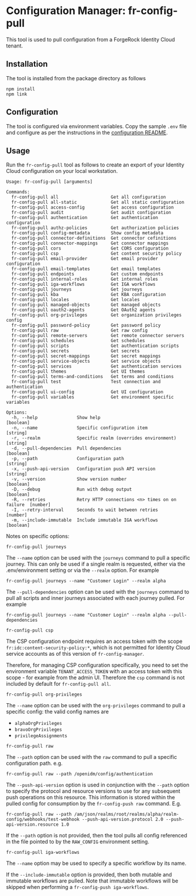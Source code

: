 # Configuration Manager: fr-config-pull

This tool is used to pull configuration from a ForgeRock Identity Cloud tenant.

## Installation

The tool is installed from the package directory as follows

```
npm install
npm link
```

## Configuration

The tool is configured via environment variables. Copy the sample `.env` file and configure as per the instructions in the [configuration README](../docs/environment.md).

## Usage

Run the `fr-config-pull` tool as follows to create an export of your Identity Cloud configuration on your local workstation.

```
Usage: fr-config-pull [arguments]

Commands:
  fr-config-pull all                    Get all configuration
  fr-config-pull all-static             Get all static configuration
  fr-config-pull access-config          Get access configuration
  fr-config-pull audit                  Get audit configuration
  fr-config-pull authentication         Get authentication configuration
  fr-config-pull authz-policies         Get authorization policies
  fr-config-pull config-metadata        Show config metadata
  fr-config-pull connector-definitions  Get connector cefinitions
  fr-config-pull connector-mappings     Get connector mappings
  fr-config-pull cors                   Get CORS configuration
  fr-config-pull csp                    Get content security policy
  fr-config-pull email-provider         Get email provider configuration
  fr-config-pull email-templates        Get email templates
  fr-config-pull endpoints              Get custom endpoints
  fr-config-pull internal-roles         Get internal roles
  fr-config-pull iga-workflows          Get IGA workflows
  fr-config-pull journeys               Get journeys
  fr-config-pull kba                    Get KBA configuration
  fr-config-pull locales                Get locales
  fr-config-pull managed-objects        Get managed objects
  fr-config-pull oauth2-agents          Get OAuth2 agents
  fr-config-pull org-privileges         Get organization privileges config
  fr-config-pull password-policy        Get password policy
  fr-config-pull raw                    Get raw config
  fr-config-pull remote-servers         Get remote connector servers
  fr-config-pull schedules              Get schedules
  fr-config-pull scripts                Get authentication scripts
  fr-config-pull secrets                Get secrets
  fr-config-pull secret-mappings        Get secret mappings
  fr-config-pull service-objects        Get service objects
  fr-config-pull services               Get authentication services
  fr-config-pull themes                 Get UI themes
  fr-config-pull terms-and-conditions   Get terms and conditions
  fr-config-pull test                   Test connection and authentication
  fr-config-pull ui-config              Get UI configuration
  fr-config-pull variables              Get environment specific variables

Options:
  -h, --help               Show help                                      [boolean]
  -n, --name               Specific configuration item                     [string]
  -r, --realm              Specific realm (overrides environment)          [string]
  -d, --pull-dependencies  Pull dependencies                              [boolean]
  -p, --path               Configuration path                              [string]
  -x, --push-api-version   Configuration push API version                  [string]
  -v, --version            Show version number                            [boolean]
  -D, --debug              Run with debug output                          [boolean]
  -R, --retries            Retry HTTP connections <n> times on on failure  [number]
  -I, --retry-interval     Seconds to wait between retries                 [number]
  -m, --include-immutable  Include immutable IGA workflows                [boolean]
```

Notes on specific options:

`fr-config-pull journeys`

The `--name` option can be used with the `journeys` command to pull a specific journey. This can only be used if a single realm is requested, either via the .env/environment setting or via the `--realm` option. For example

```
fr-config-pull journeys --name "Customer Login" --realm alpha
```

The `--pull-dependencies` option can be used with the `journeys` command to pull all scripts and inner journeys associated with each journey pulled. For example

```
fr-config-pull journeys --name "Customer Login" --realm alpha --pull-dependencies
```

`fr-config-pull csp`

The CSP configuration endpoint requires an access token with the scope `fr:idc:content-security-policy:*`,
which is not permitted for Identity Cloud service accounts as of this version of `fr-config-manager`.

Therefore, for managing CSP configuration specifically, you need to set the environment variable
`TENANT_ACCESS_TOKEN` with an access token with this scope - for example from the admin UI. Therefore
the `csp` command is not included by default for `fr-config-pull all`.

`fr-config-pull org-privileges`

The `--name` option can be used with the `org-privileges` command to pull a specific config: the valid config names are

- `alphaOrgPrivileges`
- `bravoOrgPrivileges`
- `privilegeAssignments`

`fr-config-pull raw`

The `--path` option can be used with the `raw` command to pull a specific configuration path. e.g.

```
fr-config-pull raw --path /openidm/config/authentication
```

The `--push-api-version` option is used in conjunction with the `--path` option to specify the protocol and resource versions to use for any subsequent push operations on this resource. This information is stored within the pulled config for consumption by the `fr-config-push raw` command. E.g.

```
fr-config-pull raw --path /am/json/realms/root/realms/alpha/realm-config/webhooks/test-webhook --push-api-version.protocol 2.0 --push-api-version.resource 1.0
```

If the `--path` option is not provided, then the tool pulls all config referenced in the file pointed to by the `RAW_CONFIG` environment setting.

`fr-config-pull iga-workflows`

The `--name` option may be used to specify a specific workflow by its name.

If the `--include-immutable` option is provided, then both mutable and immutable workflows are pulled. Note that immutable workflows will be skipped when performing a `fr-config-push iga-workflows`.
